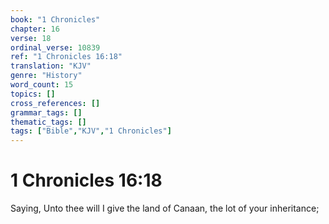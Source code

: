 ```yaml
---
book: "1 Chronicles"
chapter: 16
verse: 18
ordinal_verse: 10839
ref: "1 Chronicles 16:18"
translation: "KJV"
genre: "History"
word_count: 15
topics: []
cross_references: []
grammar_tags: []
thematic_tags: []
tags: ["Bible","KJV","1 Chronicles"]
---
```


# 1 Chronicles 16:18

Saying, Unto thee will I give the land of Canaan, the lot of your inheritance;
